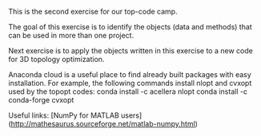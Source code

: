 This is the second exercise for our top-code camp. 

The goal of this exercise is to identify the objects (data and methods) that can be used in more than one project.

Next exercise is to apply the objects written in this exercise to a new code for 3D topology optimization.

Anaconda cloud is a useful place to find already built packages with easy installation.
For example, the following commands install nlopt and cvxopt used by the topopt codes:
conda install -c acellera nlopt 
conda install -c conda-forge cvxopt

Useful links:
[NumPy for MATLAB users] (http://mathesaurus.sourceforge.net/matlab-numpy.html)
